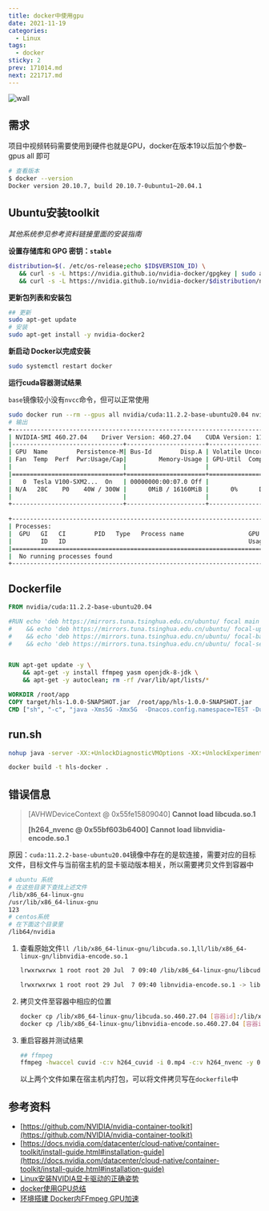 ```yaml
---
title: docker中使用gpu
date: 2021-11-19
categories:
  - Linux
tags:
  - docker
sticky: 2
prev: 171014.md
next: 221717.md
---
```


![wall](https://gitee.com/snowyan/image/raw/master/2021/202111191756221.png)

<!-- more -->

## 需求

项目中视频转码需要使用到硬件也就是GPU，docker在版本19以后加个参数–gpus all 即可

```bash
# 查看版本
$ docker --version
Docker version 20.10.7, build 20.10.7-0ubuntu1~20.04.1
```

## Ubuntu安装toolkit

*其他系统参见参考资料链接里面的安装指南*

**设置存储库和 GPG 密钥：`stable`**

```bash
distribution=$(. /etc/os-release;echo $ID$VERSION_ID) \
   && curl -s -L https://nvidia.github.io/nvidia-docker/gpgkey | sudo apt-key add - \
   && curl -s -L https://nvidia.github.io/nvidia-docker/$distribution/nvidia-docker.list | sudo tee /etc/apt/sources.list.d/nvidia-docker.list
```

**更新包列表和安装包**

```bash
## 更新
sudo apt-get update
# 安装
sudo apt-get install -y nvidia-docker2
```

**新启动 Docker以完成安装**

```bash
sudo systemctl restart docker
```

**运行cuda容器测试结果**

`base`镜像较小没有`nvcc`命令，但可以正常使用

```bash
sudo docker run --rm --gpus all nvidia/cuda:11.2.2-base-ubuntu20.04 nvidia-smi
# 输出
+-----------------------------------------------------------------------------+
| NVIDIA-SMI 460.27.04    Driver Version: 460.27.04    CUDA Version: 11.2     |
|-------------------------------+----------------------+----------------------+
| GPU  Name        Persistence-M| Bus-Id        Disp.A | Volatile Uncorr. ECC |
| Fan  Temp  Perf  Pwr:Usage/Cap|         Memory-Usage | GPU-Util  Compute M. |
|                               |                      |               MIG M. |
|===============================+======================+======================|
|   0  Tesla V100-SXM2...  On   | 00000000:00:07.0 Off |                    0 |
| N/A   28C    P0    40W / 300W |      0MiB / 16160MiB |      0%      Default |
|                               |                      |                  N/A |
+-------------------------------+----------------------+----------------------+
                                                                               
+-----------------------------------------------------------------------------+
| Processes:                                                                  |
|  GPU   GI   CI        PID   Type   Process name                  GPU Memory |
|        ID   ID                                                   Usage      |
|=============================================================================|
|  No running processes found                                                 |
+-----------------------------------------------------------------------------+
```



## Dockerfile

```dockerfile
FROM nvidia/cuda:11.2.2-base-ubuntu20.04

#RUN echo 'deb https://mirrors.tuna.tsinghua.edu.cn/ubuntu/ focal main restricted universe multiverse' > /etc/apt/sources.list \
#    && echo 'deb https://mirrors.tuna.tsinghua.edu.cn/ubuntu/ focal-updates main restricted universe multiverse' >> /etc/apt/sources.list \
#    && echo 'deb https://mirrors.tuna.tsinghua.edu.cn/ubuntu/ focal-backports main restricted universe multiverse' >> /etc/apt/sources.list \
#    && echo 'deb https://mirrors.tuna.tsinghua.edu.cn/ubuntu/ focal-security main restricted universe multiverse' >> /etc/apt/sources.list


RUN apt-get update -y \
    && apt-get -y install ffmpeg yasm openjdk-8-jdk \
    && apt-get -y autoclean; rm -rf /var/lib/apt/lists/*

WORKDIR /root/app
COPY target/hls-1.0.0-SNAPSHOT.jar  /root/app/hls-1.0.0-SNAPSHOT.jar
CMD ["sh", "-c", "java -Xms5G -Xmx5G  -Dnacos.config.namespace=TEST -Duser.timezone=GMT+08 -XX:+UseG1GC -XX:MaxGCPauseMillis=200 -verbose:gc -XX:+PrintGCDetails -XX:+PrintGCTimeStamps -jar /root/app/hls-1.0.0-SNAPSHOT.jar"]
```

## run.sh

```bash
nohup java -server -XX:+UnlockDiagnosticVMOptions -XX:+UnlockExperimentalVMOptions -XX:+UseCGroupMemoryLimitForHeap -XX:+UseG1GC -XX:MaxGCPauseMillis=200 -verbose:gc -XX:+PrintGCDetails -XX:+PrintGCDateStamps -Xloggc:/data/logs/hls-service-gc.log -Deureka.client.serviceUrl.defaultZone=http://192.168.104.189:1111/eureka/ -Deureka.instance.metadata-map.subEnv=master -Dspring.profiles.active=test -Dlogging.config=/opt/apps/log4j.xml -jar /opt/apps/hls-1.0.0-SNAPSHOT.jar >/dev/null 2>&1 &
```

```bash
docker build -t hls-docker .
```

## 错误信息

> [AVHWDeviceContext @ 0x55fe15809040] **Cannot load libcuda.so.1**
>
> **[h264_nvenc @ 0x55bf603b6400]** **Cannot load libnvidia-encode.so.1**

原因：`cuda:11.2.2-base-ubuntu20.04`镜像中存在的是软连接，需要对应的目标文件，目标文件与当前宿主机的显卡驱动版本相关，所以需要拷贝文件到容器中

```bash
# ubuntu 系统
# 在这些目录下查找上述文件
/lib/x86_64-linux-gnu
/usr/lib/x86_64-linux-gnu
123
# centos系统
# 在下面这个目录里
/lib64/nvidia
```

1. 查看原始文件`ll /lib/x86_64-linux-gnu/libcuda.so.1`,`ll/lib/x86_64-linux-gn/libnvidia-encode.so.1 `

   ```bash
   lrwxrwxrwx 1 root root 20 Jul  7 09:40 /lib/x86_64-linux-gnu/libcuda.so.1 -> libcuda.so.460.27.04*
   
   lrwxrwxrwx 1 root root 29 Jul  7 09:40 libnvidia-encode.so.1 -> libnvidia-encode.so.460.27.04*
   ```

   

2. 拷贝文件至容器中相应的位置

   ```bash
   docker cp /lib/x86_64-linux-gnu/libcuda.so.460.27.04 [容器id]:/lib/x86_64-linux-gnu/
   docker cp /lib/x86_64-linux-gnu/libnvidia-encode.so.460.27.04 [容器id]:/lib/x86_64-linux-gnu/
   ```

3. 重启容器并测试结果

   ```bash
   ## ffmpeg
   ffmpeg -hwaccel cuvid -c:v h264_cuvid -i 0.mp4 -c:v h264_nvenc -y 00.mp4
   ```

   以上两个文件如果在宿主机内打包，可以将文件拷贝写在`dockerfile`中

## 参考资料

- [https://github.com/NVIDIA/nvidia-container-toolkit](https://github.com/NVIDIA/nvidia-container-toolkit)
- [https://docs.nvidia.com/datacenter/cloud-native/container-toolkit/install-guide.html#installation-guide](https://docs.nvidia.com/datacenter/cloud-native/container-toolkit/install-guide.html#installation-guide)
- [Linux安装NVIDIA显卡驱动的正确姿势](https://blog.csdn.net/wf19930209/article/details/81877822)
- [docker使用GPU总结](https://blog.csdn.net/weixin_43975924/article/details/104046790)
- [环境搭建 Docker内FFmpeg GPU加速](https://blog.csdn.net/sunt2018/article/details/107483599)

